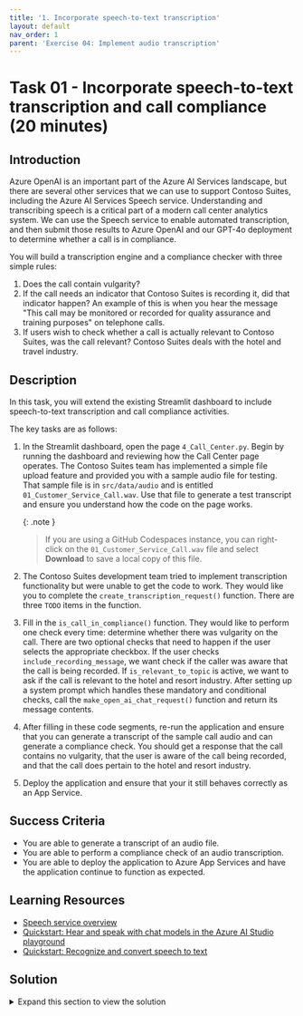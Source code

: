 ```yaml
---
title: '1. Incorporate speech-to-text transcription'
layout: default
nav_order: 1
parent: 'Exercise 04: Implement audio transcription'
---
```


# Task 01 - Incorporate speech-to-text transcription and call compliance (20 minutes)

## Introduction

Azure OpenAI is an important part of the Azure AI Services landscape, but there are several other services that we can use to support Contoso Suites, including the Azure AI Services Speech service. Understanding and transcribing speech is a critical part of a modern call center analytics system. We can use the Speech service to enable automated transcription, and then submit those results to Azure OpenAI and our GPT-4o deployment to determine whether a call is in compliance.

You will build a transcription engine and a compliance checker with three simple rules:

1. Does the call contain vulgarity?
2. If the call needs an indicator that Contoso Suites is recording it, did that indicator happen? An example of this is when you hear the message "This call may be monitored or recorded for quality assurance and training purposes" on telephone calls.
3. If users wish to check whether a call is actually relevant to Contoso Suites, was the call relevant? Contoso Suites deals with the hotel and travel industry.

## Description

In this task, you will extend the existing Streamlit dashboard to include speech-to-text transcription and call compliance activities.

The key tasks are as follows:

1. In the Streamlit dashboard, open the page `4_Call_Center.py`. Begin by running the dashboard and reviewing how the Call Center page operates. The Contoso Suites team has implemented a simple file upload feature and provided you with a sample audio file for testing. That sample file is in `src/data/audio` and is entitled `01_Customer_Service_Call.wav`. Use that file to generate a test transcript and ensure you understand how the code on the page works.

    {: .note }
    > If you are using a GitHub Codespaces instance, you can right-click on the `01_Customer_Service_Call.wav` file and select **Download** to save a local copy of this file.

2. The Contoso Suites development team tried to implement transcription functionality but were unable to get the code to work. They would like you to complete the `create_transcription_request()` function. There are three `TODO` items in the function.
3. Fill in the `is_call_in_compliance()` function. They would like to perform one check every time: determine whether there was vulgarity on the call. There are two optional checks that need to happen if the user selects the appropriate checkbox. If the user checks `include_recording_message`, we want check if the caller was aware that the call is being recorded. If `is_relevant_to_topic` is active, we want to ask if the call is relevant to the hotel and resort industry. After setting up a system prompt which handles these mandatory and conditional checks, call the `make_open_ai_chat_request()` function and return its message contents.
4. After filling in these code segments, re-run the application and ensure that you can generate a transcript of the sample call audio and can generate a compliance check. You should get a response that the call contains no vulgarity, that the user is aware of the call being recorded, and that the call does pertain to the hotel and resort industry.
5. Deploy the application and ensure that your it still behaves correctly as an App Service.

## Success Criteria

- You are able to generate a transcript of an audio file.
- You are able to perform a compliance check of an audio transcription.
- You are able to deploy the application to Azure App Services and have the application continue to function as expected.

## Learning Resources

- [Speech service overview](https://learn.microsoft.com/azure/ai-services/speech-service/overview)
- [Quickstart: Hear and speak with chat models in the Azure AI Studio playground](https://learn.microsoft.com/azure/ai-studio/quickstarts/hear-speak-playground)
- [Quickstart: Recognize and convert speech to text](https://learn.microsoft.com/azure/ai-services/speech-service/get-started-speech-to-text?tabs=windows%2Cterminal&pivots=programming-language-python)

## Solution

<details markdown="block">
<summary>Expand this section to view the solution</summary>

- The code to complete the `create_transcription_request()` function is as follows:

  ```python
      # Subscribe to the events fired by the conversation transcriber
      transcriber.transcribed.connect(handle_final_result)
      transcriber.session_started.connect(lambda evt: print(f'SESSION STARTED: {evt}'))
      transcriber.session_stopped.connect(lambda evt: print(f'SESSION STOPPED {evt}'))
      transcriber.canceled.connect(lambda evt: print(f'CANCELED {evt}'))
      # stop continuous transcription on either session stopped or canceled events
      transcriber.session_stopped.connect(stop_cb)
      transcriber.canceled.connect(stop_cb)

      transcriber.start_transcribing_async()

      # Read the whole wave files at once and stream it to sdk
      _, wav_data = wavfile.read(audio_file)
      stream.write(wav_data.tobytes())
      stream.close()
      while not done:
          time.sleep(.5)

      transcriber.stop_transcribing_async()
  ```

    This code satisfies all of the `TODO` blocks and should go immediately after the `stop_cb()` function and before `return all_results`.
- The complete `is_call_in_compliance()` is as follows:

  ```python
  @st.cache_data
  def is_call_in_compliance(call_contents, include_recording_message, is_relevant_to_topic):
      """Analyze a call for relevance and compliance."""

      joined_call_contents = ' '.join(call_contents)
      if include_recording_message:
          include_recording_message_text = "2. Was the caller aware that the call was being recorded?"
      else:
          include_recording_message_text = ""

      if is_relevant_to_topic:
          is_relevant_to_topic_text = "3. Was the call relevant to the hotel and resort industry?"
      else:
          is_relevant_to_topic_text = ""

      system = f"""
          You are an automated analysis system for Contoso Suites.
          Contoso Suites is a luxury hotel and resort chain with locations
          in a variety of Caribbean nations and territories.

          You are analyzing a call for relevance and compliance.

          You will only answer the following questions based on the call contents:
          1. Was there vulgarity on the call?
          {include_recording_message_text}
          {is_relevant_to_topic_text}
      """

      response = make_azure_openai_chat_request(system, joined_call_contents)
      return response.choices[0].message.content
  ```

</details>
